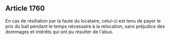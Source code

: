 Article 1760
----
En cas de résiliation par la faute du locataire, celui-ci est tenu de payer le
prix du bail pendant le temps nécessaire à la relocation, sans préjudice des
dommages et intérêts qui ont pu résulter de l'abus.
